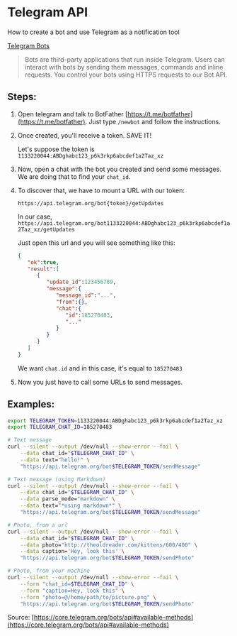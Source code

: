 # Telegram API

How to create a bot and use Telegram as a notification tool

[Telegram Bots](https://core.telegram.org/bots)

> Bots are third-party applications that run inside Telegram. Users can interact with bots by sending them messages, commands and inline requests. You control your bots using HTTPS requests to our Bot API.

## Steps:

1. Open telegram and talk to BotFather [https://t.me/botfather](https://t.me/botfather). Just type `/newbot` and follow the instructions.

2. Once created, you'll receive a token. SAVE IT!

    Let's suppose the token is `1133220044:ABDghabc123_p6k3rkp6abcdef1a2Taz_xz`

3. Now, open a chat with the bot you created and send some messages. We are doing that to find your `chat_id`.

4. To discover that, we have to mount a URL with our token:

    `https://api.telegram.org/bot{token}/getUpdates`

    In our case, `https://api.telegram.org/bot1133220044:ABDghabc123_p6k3rkp6abcdef1a2Taz_xz/getUpdates`

    Just open this url and you will see something like this:
    
    ```json
    {
       "ok":true,
       "result":[
          {
             "update_id":123456789,
             "message":{
                "message_id":"...",
                "from":{},
                "chat":{
                   "id":185270483,
                   "..."
                }
             }
          }
       ]
    }
    ```
    
    We want `chat.id` and in this case, it's equal to `185270483`
    
5. Now you just have to call some URLs to send messages.

## Examples:

```bash
export TELEGRAM_TOKEN=1133220044:ABDghabc123_p6k3rkp6abcdef1a2Taz_xz
export TELEGRAM_CHAT_ID=185270483

# Text message
curl --silent --output /dev/null --show-error --fail \
    --data chat_id="$TELEGRAM_CHAT_ID" \
    --data text="hello!" \
    "https://api.telegram.org/bot$TELEGRAM_TOKEN/sendMessage"

# Text message (using Markdown)
curl --silent --output /dev/null --show-error --fail \
    --data chat_id="$TELEGRAM_CHAT_ID" \
    --data parse_mode="markdown" \
    --data text="*using markdown*" \
    "https://api.telegram.org/bot$TELEGRAM_TOKEN/sendMessage"    

# Photo, from a url
curl --silent --output /dev/null --show-error --fail \
    --data chat_id="$TELEGRAM_CHAT_ID" \
    --data photo="http://theoldreader.com/kittens/600/400" \
    --data caption='Hey, look this' \
    "https://api.telegram.org/bot$TELEGRAM_TOKEN/sendPhoto"

# Photo, from your machine
curl --silent --output /dev/null --show-error --fail \
    --form "chat_id=$TELEGRAM_CHAT_ID" \
    --form "caption=Hey, look this" \
    --form "photo=@/home/path/to/picture.png" \
    "https://api.telegram.org/bot$TELEGRAM_TOKEN/sendPhoto"
```

Source: [https://core.telegram.org/bots/api#available-methods](https://core.telegram.org/bots/api#available-methods)
